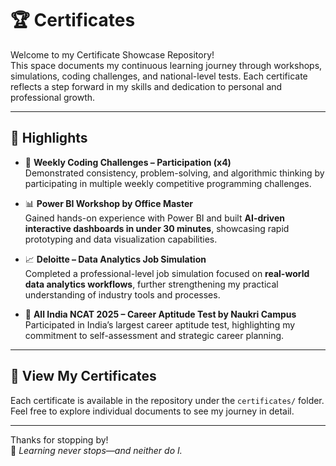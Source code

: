 
# 🏆 Certificates

Welcome to my Certificate Showcase Repository!  
This space documents my continuous learning journey through workshops, simulations, coding challenges, and national-level tests. Each certificate reflects a step forward in my skills and dedication to personal and professional growth.

---

## 📌 Highlights

- 🧠 **Weekly Coding Challenges – Participation (x4)**  
  Demonstrated consistency, problem-solving, and algorithmic thinking by participating in multiple weekly competitive programming challenges.

- 📊 **Power BI Workshop by Office Master**  
  Gained hands-on experience with Power BI and built **AI-driven interactive dashboards in under 30 minutes**, showcasing rapid prototyping and data visualization capabilities.

- 📈 **Deloitte – Data Analytics Job Simulation**  
  Completed a professional-level job simulation focused on **real-world data analytics workflows**, further strengthening my practical understanding of industry tools and processes.

- 🧪 **All India NCAT 2025 – Career Aptitude Test by Naukri Campus**  
  Participated in India’s largest career aptitude test, highlighting my commitment to self-assessment and strategic career planning.

---

## 📂 View My Certificates

Each certificate is available in the repository under the `certificates/` folder. Feel free to explore individual documents to see my journey in detail.

---

Thanks for stopping by!  
🌱 *Learning never stops—and neither do I.*
